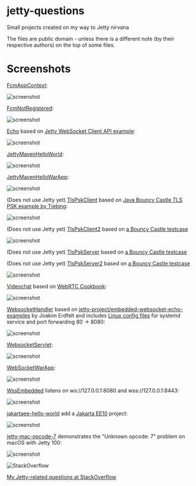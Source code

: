 jetty-questions
==========

Small projects created on my way to Jetty nirvana

The files are public domain - unless there is a different note (by their respective authors) on the top of some files.

Screenshots
==========

[FcmAppContext](https://github.com/afarber/jetty-questions/tree/master/FcmAppContext):

![screenshot](https://raw.github.com/afarber/jetty-questions/master/FcmAppContext/screenshot.png)


[FcmNotRegistered](https://github.com/afarber/jetty-questions/tree/master/FcmNotRegistered):

![screenshot](https://raw.github.com/afarber/jetty-questions/master/FcmNotRegistered/screenshot.png)


[Echo](https://github.com/afarber/jetty-questions/tree/master/Echo) based on [Jetty WebSocket Client API example](https://www.eclipse.org/jetty/documentation/current/jetty-websocket-client-api.html):

![screenshot](https://raw.github.com/afarber/jetty-questions/master/Echo/screenshot.png)


[JettyMavenHelloWorld](https://github.com/afarber/jetty-questions/tree/master/JettyMavenHelloWorld):

![screenshot](https://raw.github.com/afarber/jetty-questions/master/JettyMavenHelloWorld/screenshot.png)


[JettyMavenHelloWarApp](https://github.com/afarber/jetty-questions/tree/master/JettyMavenHelloWarApp):

![screenshot](https://raw.github.com/afarber/jetty-questions/master/JettyMavenHelloWarApp/screenshot.png)


(Does not use Jetty yet)
[TlsPskClient](https://github.com/afarber/jetty-questions/tree/master/TlsPskClient) based on [Java Bouncy Castle TLS PSK example by Tiebing](http://tiebing.blogspot.de/2013/09/java-bouncy-castle-tls-psk-example.html):

![screenshot](https://raw.github.com/afarber/jetty-questions/master/TlsPskClient/screenshot.png)


(Does not use Jetty yet)
[TlsPskClient2](https://github.com/afarber/jetty-questions/tree/master/TlsPskClient2) based on [a Bouncy Castle testcase](https://github.com/bcgit/bc-java/tree/master/core/src/test/java/org/bouncycastle/crypto/tls/test)

![screenshot](https://raw.github.com/afarber/jetty-questions/master/TlsPskClient2/screenshot.png)


(Does not use Jetty yet)
[TlsPskServer](https://github.com/afarber/jetty-questions/tree/master/TlsPskServer) based on [a Bouncy Castle testcase](https://github.com/bcgit/bc-java/tree/master/core/src/test/java/org/bouncycastle/crypto/tls/test)


(Does not use Jetty yet)
[TlsPskServer2](https://github.com/afarber/jetty-questions/tree/master/TlsPskServer2) based on [a Bouncy Castle testcase](https://github.com/bcgit/bc-java/tree/master/core/src/test/java/org/bouncycastle/crypto/tls/test)

![screenshot](https://raw.github.com/afarber/jetty-questions/master/TlsPskServer2/screenshot.png)


[Videochat](https://github.com/afarber/jetty-questions/tree/master/Videochat) based on [WebRTC Cookbook](https://www.packtpub.com/product/webrtc-cookbook/9781783284450):

![screenshot](https://raw.github.com/afarber/jetty-questions/master/Videochat/screenshot.png)


[WebsocketHandler](https://github.com/afarber/jetty-questions/tree/master/WebsocketHandler) based on [jetty-project/embedded-websocket-echo-examples](https://github.com/jetty-project/embedded-websocket-echo-examples) by Joakim Erdfelt and includes [Linux config files](https://github.com/afarber/jetty-questions/tree/master/WebsocketHandler/linux) for systemd service and port forwarding 80 -> 8080:

![screenshot](https://raw.github.com/afarber/jetty-questions/master/WebsocketHandler/screenshot.png)


[WebsocketServlet](https://github.com/afarber/jetty-questions/tree/master/WebsocketServlet):

![screenshot](https://raw.github.com/afarber/jetty-questions/master/WebsocketServlet/screenshot.png)


[WebSocketWarApp](https://github.com/afarber/jetty-questions/tree/master/WebSocketWarApp):

![screenshot](https://raw.github.com/afarber/jetty-questions/master/WebSocketWarApp/screenshot.png)


[WssEmbedded](https://github.com/afarber/jetty-questions/tree/master/WssEmbedded) listens on ws://127.0.0.1:8080 and wss://127.0.0.1:8443:

![screenshot](https://raw.github.com/afarber/jetty-questions/master/WssEmbedded/screenshot.png)


[jakartaee-hello-world](https://github.com/afarber/jetty-questions/tree/master/jakartaee-hello-world) add a [Jakarta EE10](https://start.jakarta.ee) project:

![screenshot](https://raw.github.com/afarber/jetty-questions/master/jakartaee-hello-world/screenshot.png)


[jetty-mac-opcode-7](https://github.com/afarber/jetty-questions/tree/master/jetty-mac-opcode-7) demonstrates the "Unknown opcode: 7" problem on macOS with Jetty 100:

![screenshot](https://raw.github.com/afarber/jetty-questions/master/jetty-mac-opcode-7/screenshot.png)


![StackOverflow](http://stackoverflow.com/users/flair/165071.png)

[My Jetty-related questions at StackOverflow](http://stackoverflow.com/search?q=user:165071+[jetty])

